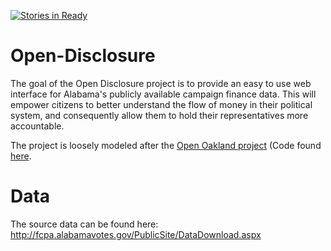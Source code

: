 [![Stories in Ready](https://badge.waffle.io/codeforbirmingham/open-disclosure.png?label=ready&title=Ready)](https://waffle.io/codeforbirmingham/open-disclosure)

Open-Disclosure
===============

The goal of the Open Disclosure project is to provide an easy to use web interface for Alabama's publicly available campaign finance data. This will empower citizens to better understand the flow of money in their
political system, and consequently allow them to hold their representatives more accountable. 

The project is loosely modeled after the [Open Oakland project](http://opendisclosure.io/) (Code found [here](https://github.com/openoakland/opendisclosure).


Data
====
The source data can be found here: http://fcpa.alabamavotes.gov/PublicSite/DataDownload.aspx
